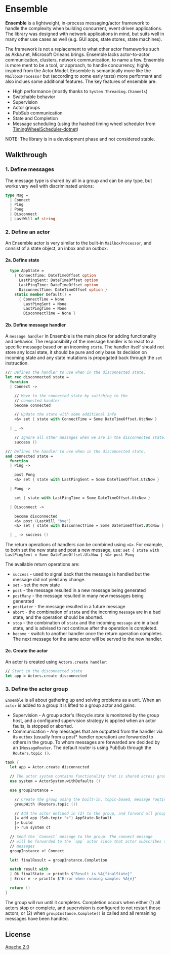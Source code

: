 # Ensemble

**Ensemble** is a lightweight, in-process messaging/actor framework to handle the complexity when building concurrent, event driven applications. The library was designed with network applications in mind, but suits well in many other use cases as well (e.g. GUI apps, state stores, state machines).

The framework is not a replacement to what other actor frameworks such as Akka.net, Microsoft Orleans brings. Ensemble lacks actor-to-actor communication, clusters, network communication, to name a few. Ensemble is more ment to be a tool, or approach, to handle concurrency, highly inspired from the Actor Model. Ensemble is semantically more like the `MailboxProcessor` but (according to some early tests) more performant and also inclues some additional features. The key features of ensemble are:

- High performance (mostly thanks to `System.Threading.Channels`)
- Switchable behavior
- Supervision
- Actor groups
- PubSub communication
- State and Completion
- Message scheduling (using the hashed timing wheel scheduler from [TimingWheelScheduler-dotnet](https://github.com/ljungloef/TimingWheelScheduler-dotnet))

NOTE: The library is in a development phase and not considered stable.

## Walkthrough

### 1. Define messages
The message type is shared by all in a group and can be any type, but works very well with discriminated unions:

```fsharp
type Msg =
  | Connect
  | Ping
  | Pong
  | Disconnect
  | LastWill of string
```

### 2. Define an actor
An Ensemble actor is very similar to the built-in `MailboxProcessor`, and consist of a state object, an inbox and an outbox.

#### 2a. Define state
```fsharp
  type AppState =
    { ConnectTime: DateTimeOffset option
      LastPingSent: DateTimeOffset option
      LastPingTime: DateTimeOffset option
      DisconnectTime: DateTimeOffset option }
    static member Default() =
      { ConnectTime = None
        LastPingSent = None
        LastPingTime = None
        DisconnectTime = None }
```
#### 2b. Define message handler
A `message handler` in Ensemble is the main place for adding functionality and behavior. The responsibility of the message handler is to react to a specific message based on an incoming `state`. The handler itself should not store any local state, it should be pure and only base its decision on incoming state and any state mutations is propogated back through the `set` instruction.

```fsharp
/// Defines the handler to use when in the disconnected state.
let rec disconnected state =
  function
  | Connect ->

    // Move to the connected state by switching to the
    // connected handler
    become connected

    // Update the state with some additional info
    <&> set { state with ConnectTime = Some DateTimeOffset.UtcNow }

  | _ ->

    // Ignore all other messages when we are in the disconnected state.
    success ()

/// Defines the handler to use when in the disconnected state.
and connected state =
  function
  | Ping ->

    post Pong
    <&> set { state with LastPingSent = Some DateTimeOffset.UtcNow }

  | Pong ->

    set { state with LastPingTime = Some DateTimeOffset.UtcNow }

  | Disconnect ->

    become disconnected
    <&> post (LastWill "bye")
    <&> set { state with DisconnectTime = Some DateTimeOffset.UtcNow }

  | _ -> success ()
```

The return operations of handlers can be combined using `<&>`. For example, to both set the new state and post a new message, use: `set { state with LastPingSent = Some DateTimeOffset.UtcNow } <&> post Pong`

The available return operations are:
- `success` - used to signal back that the message is handled but the message did not yield any change.
- `set` - set the new state
- `post` - the message resulted in a new message being generated
- `postMany` - the message resulted in many new messages being generated
- `postLater` - the message resulted in a future message
- `abort` - the combination of `state` and the incoming `message` are in a bad state, and the operation should be aborted.
- `stop` - the combination of `state` and the incoming `message` are in a bad state, and is advised to not continue after the operation is completed.
- `become` - switch to another handler once the return operation completes. The next message for the same actor will be served to the new handler.

#### 2c. Create the actor
An actor is created using `Actors.create handler`:

```fsharp
// Start in the disconnected state
let app = Actors.create disconnected
```

### 3. Define the actor group
`Ensemble` is all about gathering up and solving problems as a unit. When an `actor` is added to a group it is lifted to a group actor and gains:

- Supervision - A group actor's lifecycle state is monitored by the group host, and a configured supervision strategy is applied when an actor faults, is stopped or aborted.
- Communication - Any messages that are outputted from the handler via its `outbox` (usually from a post* handler operation) are forwarded to others in the group. To whom messages are forwarded are decided by an `IMessageRouter`. The default router is using PubSub through the `Routers.topic ()`.

```fsharp
task {
  let app = Actor.create disconnected

  // The actor system contains functionality that is shared across groups
  use system = ActorSystem.withDefaults ()

  use groupInstance =

    // Create the group using the built-in, topic-based, message routing.
    groupWith (Routers.topic ())

    // Add the actor defined in (2) to the group, and forward all group messages to the actor.
    |= add app (Sub.topic ">") AppState.Default
    |> build
    |> run system ct

  // Send the `Connect` message to the group. The connect message
  // will be forwarded to the `app` actor since that actor subscribes to all
  // messages
  groupInstance <! Connect

  let! finalResult = groupInstance.Completion

  match result with
  | Ok finalState -> printfn $"Result is %A{finalState}"
  | Error e -> printfn $"Error when running sample: %A{e}"

  return ()
}
```

The group will run until it completes. Completion occurs when either (1) all actors stop or complete, and supervision is configured to not restart those actors, or (2) when `groupInstance.Complete()` is called and all remaining messages have been handled.

## License

[Apache 2.0](https://raw.githubusercontent.com/ljungloef/Ensemble/main/LICENSE)